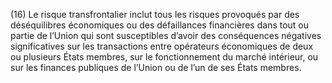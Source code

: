 (16) Le risque transfrontalier inclut tous les risques provoqués par des déséquilibres économiques ou des défaillances financières dans tout ou partie de l’Union qui sont susceptibles d’avoir des conséquences négatives significatives sur les transactions entre opérateurs économiques de deux ou plusieurs États membres, sur le fonctionnement du marché intérieur, ou sur les finances publiques de l’Union ou de l’un de ses États membres.